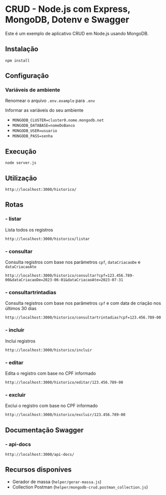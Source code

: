 # CRUD - Node.js com Express, MongoDB, Dotenv e Swagger

Este é um exemplo de aplicativo CRUD em Node.js usando MongoDB.

## Instalação

`npm install`

## Configuração

### Variáveis de ambiente

Renomear o arquivo `.env.example` para `.env`

Informar as variáveis do seu ambiente

* `MONGODB_CLUSTER=cluster0.nome.mongodb.net`
* `MONGODB_DATABASE=nomeDoBanco`
* `MONGODB_USER=usuario`
* `MONGODB_PASS=senha`

## Execução

`node server.js`

## Utilização

`http://localhost:3000/historico/`

## Rotas

### - listar

Lista todos os registros

`http://localhost:3000/historico/listar`

### - consultar

Consulta registros com base nos parâmetros `cpf`, `dataCriacaoDe` e  `dataCriacaoAte`

`http://localhost:3000/historico/consultar?cpf=123.456.789-00&dataCriacaoDe=2023-06-01&dataCriacaoAte=2023-07-31`

### - consultartrintadias

Consulta registros com base nos parâmetros `cpf` e com data de criação nos últimos 30 dias

`http://localhost:3000/historico/consultartrintadias?cpf=123.456.789-00`

### - incluir

Inclui registros

`http://localhost:3000/historico/incluir`

### - editar

Edita o registro com base no CPF informado

`http://localhost:3000/historico/editar/123.456.789-00`

### - excluir

Exclui o registro com base no CPF informado

`http://localhost:3000/historico/excluir/123.456.789-00
`

## Documentação Swagger

### - api-docs

`http://localhost:3000/api-docs/`


## Recursos disponíves

* Gerador de massa (`helper/gerar-massa.js`)
* Collection Postman (`helper/mongodb-crud.postman_collection.js`)
